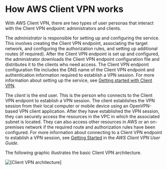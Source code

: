 # How AWS Client VPN works<a name="how-it-works"></a>

With AWS Client VPN, there are two types of user personas that interact with the Client VPN endpoint: administrators and clients\.

The *administrator* is responsible for setting up and configuring the service\. This involves creating the Client VPN endpoint, associating the target network, and configuring the authorization rules, and setting up additional routes \(if required\)\. After the Client VPN endpoint is set up and configured, the administrator downloads the Client VPN endpoint configuration file and distributes it to the clients who need access\. The Client VPN endpoint configuration file includes the DNS name of the Client VPN endpoint and authentication information required to establish a VPN session\. For more information about setting up the service, see [Getting started with Client VPN](cvpn-getting-started.md)\.

The *client* is the end user\. This is the person who connects to the Client VPN endpoint to establish a VPN session\. The client establishes the VPN session from their local computer or mobile device using an OpenVPN\-based VPN client application\. After they have established the VPN session, they can securely access the resources in the VPC in which the associated subnet is located\. They can also access other resources in AWS or an on\-premises network if the required route and authorization rules have been configured\. For more information about connecting to a Client VPN endpoint to establish a VPN session, see [Getting Started](https://docs.aws.amazon.com/vpn/latest/clientvpn-user/user-getting-started.html) in the *AWS Client VPN User Guide*\.

The following graphic illustrates the basic Client VPN architecture\.

![\[Client VPN architecture\]](http://docs.aws.amazon.com/vpn/latest/clientvpn-admin/images/architecture.png)